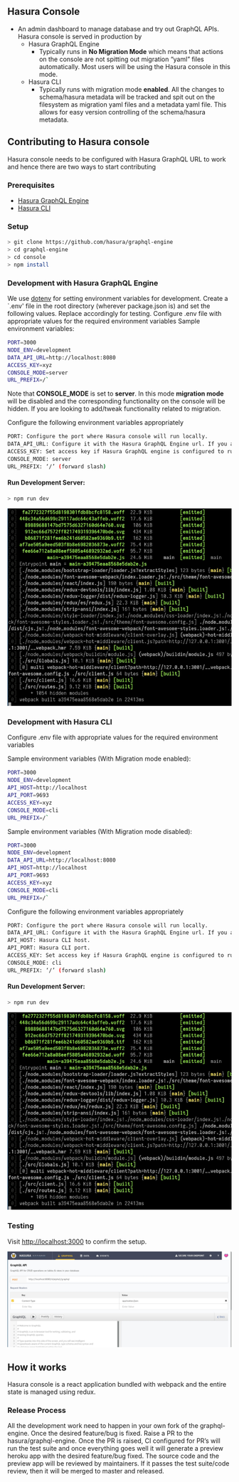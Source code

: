 ## Hasura Console

- An admin dashboard to manage database and try out GraphQL APIs. Hasura console is served in production by
  - Hasura GraphQL Engine
    - Typically runs in **No Migration Mode** which means that actions on the console are not spitting out migration “yaml” files automatically. Most users will be using the Hasura console in this mode.
  - Hasura CLI
    - Typically runs with migration mode **enabled**. All the changes to schema/hasura metadata will be tracked and spit out on the filesystem as migration yaml files and a metadata yaml file. This allows for easy version controlling of the schema/hasura metadata.

## Contributing to Hasura console

Hasura console needs to be configured with Hasura GraphQL URL to work and hence there are two ways to start contributing

### Prerequisites

- [Hasura GraphQL Engine](https://docs.hasura.io/1.0/graphql/manual/getting-started/index.html)
- [Hasura CLI](https://docs.hasura.io/1.0/graphql/manual/hasura-cli/install-hasura-cli.html)

### Setup

```bash
> git clone https://github.com/hasura/graphql-engine
> cd graphql-engine
> cd console
> npm install
```

### Development with Hasura GraphQL Engine

We use [dotenv](https://github.com/motdotla/dotenv) for setting environment variables for development. Create a `.env' file in the root directory (wherever package.json is) and set the following values. Replace accordingly for testing.
Configure .env file with appropriate values for the required environment variables
Sample environment variables:

```bash
PORT=3000
NODE_ENV=development
DATA_API_URL=http://localhost:8080
ACCESS_KEY=xyz
CONSOLE_MODE=server
URL_PREFIX=/`
```

Note that **CONSOLE_MODE** is set to **server**. In this mode **migration mode** will be disabled and the corresponding functionality on the console will be hidden. If you are looking to add/tweak functionality related to migration. <Link to Development With Hasura CLI section>

Configure the following environment variables appropriately

```bash
PORT: Configure the port where Hasura console will run locally.
DATA_API_URL: Configure it with the Hasura GraphQL Engine url. If you are running it on Heroku. Your url will look like <app-name>.herokuapp.com.
ACCESS_KEY: Set access key if Hasura GraphQL engine is configured to run with ACCESS_KEY.
CONSOLE_MODE: server
URL_PREFIX: ‘/’ (forward slash)
```

#### Run Development Server:

```bash
> npm run dev
```

![Start GraphQL Console Development Server](../assets/console-readme-assets/start-dev-server.jpg)

### Development with Hasura CLI

Configure .env file with appropriate values for the required environment variables

Sample environment variables (With Migration mode enabled):

```bash
PORT=3000
NODE_ENV=development
API_HOST=http://localhost
API_PORT=9693
ACCESS_KEY=xyz
CONSOLE_MODE=cli
URL_PREFIX=/`
```

Sample environment variables (With Migration mode disabled):

```bash
PORT=3000
NODE_ENV=development
DATA_API_URL=http://localhost:8080
API_HOST=http://localhost
API_PORT=9693
ACCESS_KEY=xyz
CONSOLE_MODE=cli
URL_PREFIX=/`
```

Configure the following environment variables appropriately

```bash
PORT: Configure the port where Hasura console will run locally.
DATA_API_URL: Configure it with the Hasura GraphQL Engine url. If you are running it on Heroku. Your url will look like <app-name>.herokuapp.com. This value will be used to test when Hasura migration mode is disabled.
API_HOST: Hasura CLI host.
API_PORT: Hasura CLI port.
ACCESS_KEY: Set access key if Hasura GraphQL engine is configured to run with ACCESS_KEY.
CONSOLE_MODE: cli
URL_PREFIX: ‘/’ (forward slash)
```

#### Run Development Server:

```bash
> npm run dev
```

![Start GraphQL Console Development Server](../assets/console-readme-assets/start-dev-server.jpg)

### Testing

Visit [http://localhost:3000](http://localhost:3000) to confirm the setup.

![Testing Development Server](../assets/console-readme-assets/test-dev-setup.jpg)

## How it works

Hasura console is a react application bundled with webpack and the entire state is managed using redux.

### Release Process

All the development work need to happen in your own fork of the graphql-engine. Once the desired feature/bug is fixed. Raise a PR to the hasura/graphql-engine. Once the PR is raised, CI configured for PR’s will run the test suite and once everything goes well it will generate a preview heroku app with the desired feature/bug fixed. The source code and the preview app will be reviewed by maintainers. If it passes the test suite/code review, then it will be merged to master and released.

